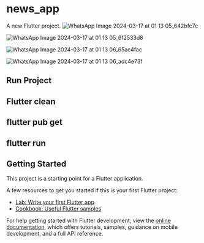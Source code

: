# news_app

A new Flutter project.
![WhatsApp Image 2024-03-17 at 01 13 05_642bfc7c](https://github.com/kiransatdive/News_App_Flutter/assets/98806225/4d30425c-11fb-4c3d-bb62-d25a58d72f32)


![WhatsApp Image 2024-03-17 at 01 13 05_6f2533d8](https://github.com/kiransatdive/News_App_Flutter/assets/98806225/8ac94663-f53c-4f62-88fe-910365e438f8)


![WhatsApp Image 2024-03-17 at 01 13 06_65ac4fac](https://github.com/kiransatdive/News_App_Flutter/assets/98806225/1e225f2d-c4fb-4f84-aeac-996d80e1a062)


![WhatsApp Image 2024-03-17 at 01 13 06_adc4e73f](https://github.com/kiransatdive/News_App_Flutter/assets/98806225/e8e29810-ad1a-4ed3-b92a-dd79008c9f31)

## Run Project
## Flutter clean
## flutter pub get
## flutter run


## Getting Started

This project is a starting point for a Flutter application.

A few resources to get you started if this is your first Flutter project:

- [Lab: Write your first Flutter app](https://docs.flutter.dev/get-started/codelab)
- [Cookbook: Useful Flutter samples](https://docs.flutter.dev/cookbook)

For help getting started with Flutter development, view the
[online documentation](https://docs.flutter.dev/), which offers tutorials,
samples, guidance on mobile development, and a full API reference.
